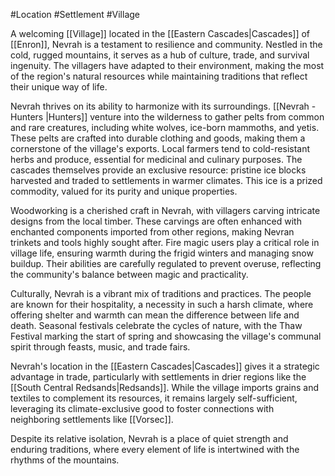 #Location #Settlement #Village

A welcoming [[Village]] located in the [[Eastern Cascades|Cascades]] of [[Enron]], Nevrah is a testament to resilience and community. Nestled in the cold, rugged mountains, it serves as a hub of culture, trade, and survival ingenuity. The villagers have adapted to their environment, making the most of the region's natural resources while maintaining traditions that reflect their unique way of life.

Nevrah thrives on its ability to harmonize with its surroundings. [[Nevrah - Hunters |Hunters]] venture into the wilderness to gather pelts from common and rare creatures, including white wolves, ice-born mammoths, and yetis. These pelts are crafted into durable clothing and goods, making them a cornerstone of the village's exports. Local farmers tend to cold-resistant herbs and produce, essential for medicinal and culinary purposes. The cascades themselves provide an exclusive resource: pristine ice blocks harvested and traded to settlements in warmer climates. This ice is a prized commodity, valued for its purity and unique properties.

Woodworking is a cherished craft in Nevrah, with villagers carving intricate designs from the local timber. These carvings are often enhanced with enchanted components imported from other regions, making Nevran trinkets and tools highly sought after. Fire magic users play a critical role in village life, ensuring warmth during the frigid winters and managing snow buildup. Their abilities are carefully regulated to prevent overuse, reflecting the community's balance between magic and practicality.

Culturally, Nevrah is a vibrant mix of traditions and practices. The people are known for their hospitality, a necessity in such a harsh climate, where offering shelter and warmth can mean the difference between life and death. Seasonal festivals celebrate the cycles of nature, with the Thaw Festival marking the start of spring and showcasing the village's communal spirit through feasts, music, and trade fairs.

Nevrah's location in the [[Eastern Cascades|Cascades]] gives it a strategic advantage in trade, particularly with settlements in drier regions like the [[South Central Redsands|Redsands]]. While the village imports grains and textiles to complement its resources, it remains largely self-sufficient, leveraging its climate-exclusive good to foster connections with neighboring settlements like [[Vorsec]].

Despite its relative isolation, Nevrah is a place of quiet strength and enduring traditions, where every element of life is intertwined with the rhythms of the mountains.
